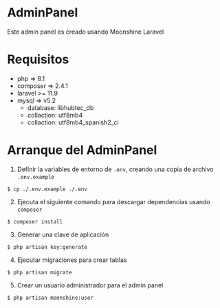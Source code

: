 # AdminPanel

Este admin panel es creado usando Moonshine Laravel

# Requisitos

* php => 8.1
* composer => 2.4.1
* laravel >= 11.9
* mysql => v5.2
    * database: libhubtec_db
    * collaction: utf8mb4  
    * collaction: utf8mb4_spanish2_ci

# Arranque del AdminPanel

1) Definir la variables de entorno de `.env`, creando una copia de archivo `.env.example`

```shell
$ cp ./.env.example ./.env
```

2) Ejecuta el siguiente comando para descargar dependencias usando `composer`

```shell
$ composer install
```

3) Generar una clave de aplicación

```shell
$ php artisan key:generate
```

4) Ejecutar migraciones para crear tablas

```shell
$ php artisan migrate
```

5) Crear un usuario administrador para el admin panel

```shell
$ php artisan moonshine:user
```
